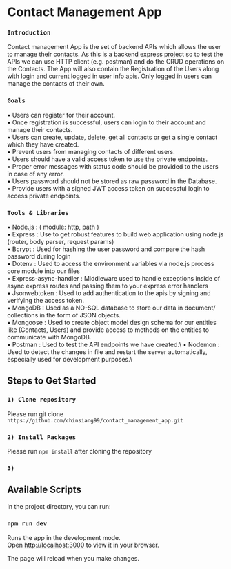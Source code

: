 # Contact Management App

### `Introduction`
Contact management App is the set of backend APIs which allows the user to manage their contacts. As this is a backend express project so to test the APIs we can use HTTP client (e.g. postman) and do the CRUD operations on the Contacts. The App will also contain the Registration of the Users along with login and current logged in user info apis. Only logged in users can manage the contacts of their own.

### `Goals`

• Users can register for their account.\
• Once registration is successful, users can login to their account and manage their contacts.\
• Users can create, update, delete, get all contacts or get a single contact which they have created.\
• Prevent users from managing contacts of different users.\
• Users should have a valid access token to use the private endpoints.\
• Proper error messages with status code should be provided to the users in case of any error.\
• Users password should not be stored as raw password in the Database.\
• Provide users with a signed JWT access token on successful login to access private endpoints.

### `Tools & Libraries`

• Node.js : ( module: http, path )\
• Express : Use to get robust features to build web application using node.js (router, body parser, request params)\
• Bcrypt : Used for hashing the user password and compare the hash password during login\
• Dotenv : Used to access the environment variables via node.js process core module into our files\
• Express-async-handler : Middleware used to handle exceptions inside of
async express routes and passing them to your express error handlers\
• Jsonwebtoken : Used to add authentication to the apis by signing and verifying the access token.\
• MongoDB : Used as a NO-SQL database to store our data in document/
collections in the form of JSON objects.\
• Mongoose : Used to create object model design schema for our entities like (Contacts, Users) and provide access to methods on the entities to
communicate with MongoDB.\
• Postman : Used to test the API endpoints we have created.\ 
• Nodemon : Used to detect the changes in file and restart the server automatically, especially used for development purposes.\

## Steps to Get Started

### `1) Clone repository`

Please run git clone `https://github.com/chinsiang99/contact_management_app.git`

### `2) Install Packages`

Please run `npm install` after cloning the repository

### `3) `

## Available Scripts

In the project directory, you can run:

### `npm run dev`

Runs the app in the development mode.\
Open [http://localhost:3000](http://localhost:3000) to view it in your browser.

The page will reload when you make changes.
